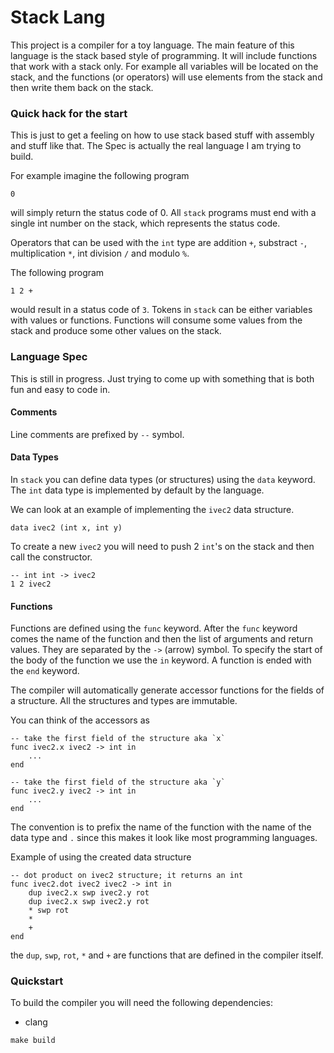 # Stack Lang

This project is a compiler for a toy language. The main feature of this
language is the stack based style of programming. It will include functions
that work with a stack only. For example all variables will be located on the
stack, and the functions (or operators) will use elements from the stack and
then write them back on the stack.

### Quick hack for the start

This is just to get a feeling on how to use stack based stuff with assembly and
stuff like that. The Spec is actually the real language I am trying to build.

For example imagine the following program

```stack
0
```

will simply return the status code of 0. All `stack` programs must end with a
single int number on the stack, which represents the status code.

Operators that can be used with the `int` type are addition `+`, substract `-`,
multiplication `*`, int division `/` and modulo `%`.

The following program

```stack
1 2 +
```

would result in a status code of `3`. Tokens in `stack` can be either variables
with values or functions. Functions will consume some values from the stack
and produce some other values on the stack.

### Language Spec

This is still in progress. Just trying to come up with something that is both
fun and easy to code in.

#### Comments

Line comments are prefixed by `--` symbol.

#### Data Types

In `stack` you can define data types (or structures) using the `data` keyword.
The `int` data type is implemented by default by the language.

We can look at an example of implementing the `ivec2` data structure.

```stack
data ivec2 (int x, int y)
```

To create a new `ivec2` you will need to push 2 `int`'s on the stack and then
call the constructor.

```stack
-- int int -> ivec2
1 2 ivec2
```

#### Functions

Functions are defined using the `func` keyword. After the `func` keyword comes
the name of the function and then the list of arguments and return values. They
are separated by the `->` (arrow) symbol. To specify the start of the body of
the function we use the `in` keyword. A function is ended with the `end`
keyword.

The compiler will automatically generate accessor functions for the fields of a
structure. All the structures and types are immutable.

You can think of the accessors as

```stack
-- take the first field of the structure aka `x`
func ivec2.x ivec2 -> int in
    ...
end

-- take the first field of the structure aka `y`
func ivec2.y ivec2 -> int in
    ...
end
```

The convention is to prefix the name of the function with the name of the data
type and `.` since this makes it look like most programming languages.

Example of using the created data structure

```stack
-- dot product on ivec2 structure; it returns an int
func ivec2.dot ivec2 ivec2 -> int in
    dup ivec2.x swp ivec2.y rot
    dup ivec2.x swp ivec2.y rot
    * swp rot
    *
    +
end
```

the `dup`, `swp`, `rot`, `*` and `+` are functions that are defined in the
compiler itself.

### Quickstart

To build the compiler you will need the following dependencies:
- clang

```console
make build
```
